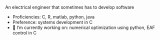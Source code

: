An electrical engineer that sometimes has to develop software

- Proficiencies: C, R, matlab, python, java
- Preference: systems development in C
- 🔭 I’m currently working on: numerical optimization using python, EAF control in C


<!--
**steeljav/steeljav** is a ✨ _special_ ✨ repository because its `README.md` (this file) appears on your GitHub profile.

Here are some ideas to get you started:

- 🔭 I’m currently working on ...
- 🌱 I’m currently learning ...
- 👯 I’m looking to collaborate on ...
- 🤔 I’m looking for help with ...
- 💬 Ask me about ...
- 📫 How to reach me: ...
- 😄 Pronouns: ...
- ⚡ Fun fact: ...
-->
